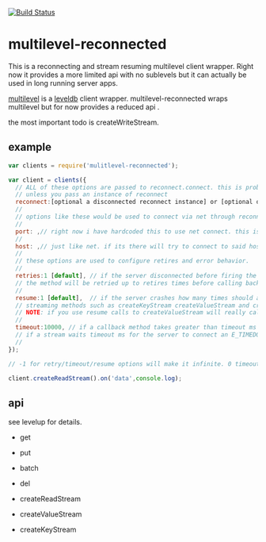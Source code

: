 
[![Build Status](https://secure.travis-ci.org/soldair/multilevel-reconnected.png)](http://travis-ci.org/soldair/multilevel-reconnected)

multilevel-reconnected
======================

This is a reconnecting and stream resuming multilevel client wrapper. Right now it provides a more limited api with no sublevels but it can actually be used in long running server apps.

[multilevel](https://github.com/juliangruber/multilevel/blob/master/README.md) is a [leveldb](https://github.com/rvagg/node-levelup/blob/master/README.md) client wrapper. multilevel-reconnected wraps multilevel but for now provides a reduced api .

the most important todo is createWriteStream.

example
-------

```js
var clients = require('mulitlevel-reconnected');

var client = clients({
  // ALL of these options are passed to reconnect.connect. this is probably not something i want to keep doing.
  // unless you pass an instance of reconnect
  reconnect:[optional a disconnected reconnect instance] or [optional object of options to pass to reconnect],
  //
  // options like these would be used to connect via net through reconnect.
  //
  port: ,// right now i have hardcoded this to use net connect. this is wrong and will be fixed.
  //
  host: ,// just like net. if its there will try to connect to said host.
  //
  // these options are used to configure retires and error behavior.
  //
  retries:1 [default], // if the server disconnected before firing the callback of a method 
  // the method will be retried up to retires times before calling back with E_DISCONNECT
  // 
  resume:1 [default],  // if the server crashes how many times should an active stream be resumed before issuing and E_DISCONNECT error.
  // streaming methods such as createKeyStream createValueStream and createReadStream take advantage of this.
  // NOTE: if you use resume calls to createValueStream will really call createReadStream on multilevel for key tracking and emit only the values.
  //
  timeout:10000, // if a callback method takes greater than timeout ms to callback it will be called back with an E_TIMEDOUT error
  // if a stream waits timeout ms for the server to connect an E_TIMEDOUT error will be emitted. once it is connected it will not timeout.
  // 
});

// -1 for retry/timeout/resume options will make it infinite. 0 timeout is the same as no timeout. 

client.createReadStream().on('data',console.log);

```

api
---

see levelup for details.

- get
- put
- batch
- del

- createReadStream
- createValueStream
- createKeyStream



 
